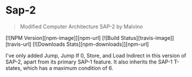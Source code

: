 # Sap-2
> Modified Computer Architecture SAP-2 by Malvino

[![NPM Version][npm-image]][npm-url]
[![Build Status][travis-image]][travis-url]
[![Downloads Stats][npm-downloads]][npm-url]

I've only added Jump, Jump If 0, Store, and Load Indirect in this version of SAP-2, apart from its primary SAP-1 feature. It also inherits the SAP-1 T-states, which has a maximum condition of 6.
